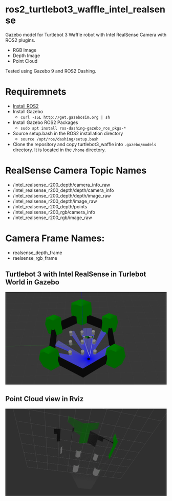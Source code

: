 # ros2_turtlebot3_waffle_intel_realsense
Gazebo model for Turtlebot 3 Waffle robot with Intel RealSense Camera with ROS2 plugins.

- RGB Image
- Depth Image
- Point Cloud

Tested using Gazebo 9 and ROS2 Dashing.

# Requiremnets

- [Install ROS2](https://index.ros.org/doc/ros2/Installation/Dashing/)
- Install Gazebo
    - ```curl -sSL http://get.gazebosim.org | sh```
- Install Gazebo ROS2 Packages
    - ```sudo apt install ros-dashing-gazebo_ros_pkgs-*```
- Source setup.bash in the ROS2 installation directory
    - ```source /opt/ros/dashing/setup.bash```  
- Clone the repository and copy turtlebot3_waffle into ```.gazebo/models``` directory. It is located in the ```/home``` directory.

# RealSense Camera Topic Names

- /intel_realsense_r200_depth/camera_info_raw
- /intel_realsense_r200_depth/depth/camera_info
- /intel_realsense_r200_depth/depth/image_raw
- /intel_realsense_r200_depth/image_raw
- /intel_realsense_r200_depth/points
- /intel_realsense_r200_rgb/camera_info
- /intel_realsense_r200_rgb/image_raw

# Camera Frame Names: 

- realsense_depth_frame
- raelsense_rgb_frame

## Turtlebot 3 with Intel RealSense in Turlebot World in Gazebo
![gz_realsense.png](https://raw.githubusercontent.com/mlherd/ros2_turtlebot3_waffle_intel_realsense/master/pics/gz_realsense.png)

## Point Cloud view in Rviz
![gz_realsense.png](https://raw.githubusercontent.com/mlherd/ros2_turtlebot3_waffle_intel_realsense/master/pics/rviz_point_cloud.png)
